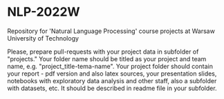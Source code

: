 # NLP-2022W

Repository for 'Natural Language Processing' course projects at Warsaw University of Technology

Please, prepare pull-requests with your project data in subfolder of "projects." Your folder name should be titled as your project and team name, e.g. "project_title-tema-name".
Your project folder should contain your report - pdf version and also latex sources, your presentation slides, notebooks with exploratory data analysis and other staff, also a subfolder with datasets, etc. It should be described in readme file in your subfolder.

